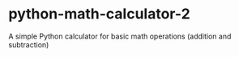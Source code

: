 # python-math-calculator-2
A simple Python calculator for basic math operations (addition and subtraction)
